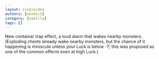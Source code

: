 ```yaml
---
layout: singleidea
authors: [aosdict]
category: [vanilla]
tags: []
---
```

New container trap effect, a loud alarm that wakes nearby monsters. (Exploding chests already wake nearby monsters, but the chance of it happening is miniscule unless your Luck is below -7; this was proposed as one of the common effects even at high Luck.)
